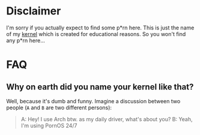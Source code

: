 # Disclaimer
I'm sorry if you actually expect to find some p\*rn here. This is just the name
of my [kernel](https://en.wikipedia.org/wiki/Kernel_%28operating_system%29)
which is created for educational reasons. So you won't find any p\*rn here...

# FAQ
## Why on earth did you name your kernel like that?
Well, because it's dumb and funny. Imagine a discussion between two people (`A`
and `B` are two different persons):

> A: Hey! I use Arch btw. as my daily driver, what's about you?
> B: Yeah, I'm using PornOS 24/7

